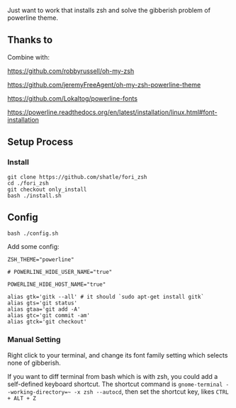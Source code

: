 Just want to work that installs zsh and solve the gibberish problem of powerline theme.

## Thanks to 

Combine with:

https://github.com/robbyrussell/oh-my-zsh 

https://github.com/jeremyFreeAgent/oh-my-zsh-powerline-theme

https://github.com/Lokaltog/powerline-fonts

https://powerline.readthedocs.org/en/latest/installation/linux.html#font-installation 

## Setup Process

### Install

```
git clone https://github.com/shatle/fori_zsh 
cd ./fori_zsh
git checkout only_install
bash ./install.sh 
```

## Config

```
bash ./config.sh
```

Add some config:

```
ZSH_THEME="powerline"

# POWERLINE_HIDE_USER_NAME="true"

POWERLINE_HIDE_HOST_NAME="true"

alias gtk='gitk --all' # it should `sudo apt-get install gitk`
alias gts='git status'
alias gtaa='git add -A'
alias gtc='git commit -am'
alias gtck='git checkout'
```

### Manual Setting 

Right click to your terminal, and change its font family setting which selects none of gibberish.

If you want to diff terminal from bash which is with zsh, you could add a self-defined keyboard shortcut. The shortcut command is `gnome-terminal --working-directory=~ -x zsh --autocd`, then set the shortcut key, likes `CTRL + ALT + Z`
